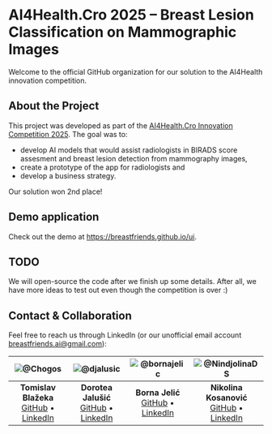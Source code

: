 # AI4Health.Cro 2025 – Breast Lesion Classification on Mammographic Images

Welcome to the official GitHub organization for our solution to the AI4Health innovation competition.

## About the Project

This project was developed as part of the [AI4Health.Cro Innovation Competition 2025](https://ai4healthcro.eu/?ht_kb=join-ai4health-cro-2025-innovation-competition). The goal was to:
- develop AI models that would assist radiologists in BIRADS score assesment and breast lesion detection from mammography images,
- create a prototype of the app for radiologists and
- develop a business strategy.

Our solution won 2nd place!

## Demo application

Check out the demo at https://breastfriends.github.io/ui.

## TODO

We will open-source the code after we finish up some details. After all, we have more ideas to test out even though the competition is over :)

## Contact & Collaboration

Feel free to reach us through LinkedIn (or our unofficial email account breastfriends.ai@gmail.com):

| ![@Chogos](https://github.com/Chogos.png?size=80) | ![@djalusic](https://github.com/djalusic.png?size=80) | ![@bornajelic](https://github.com/bornajelic.png?size=80) | ![@NindjolinaDS](https://github.com/NindjolinaDS.png?size=80) |
|:--:|:--:|:--:|:--:|
| **Tomislav Blažeka**  <br> [GitHub](https://github.com/Chogos) • [LinkedIn](https://linkedin.com/in/blazeka) | **Dorotea Jalušić**  <br> [GitHub](https://github.com/djalusic) • [LinkedIn](https://linkedin.com/in/dorotea-jalusic) | **Borna Jelić**  <br> [GitHub](https://github.com/bornajelic) • [LinkedIn](https://linkedin.com/in/bjelic) | **Nikolina Kosanović**  <br> [GitHub](https://github.com/NindjolinaDS) • [LinkedIn](https://www.linkedin.com/in/nikolina-kosanovi%C4%87-79541786/) |
